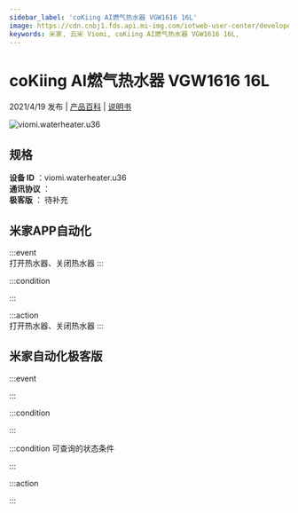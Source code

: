 ```yaml
---
sidebar_label: 'coKiing AI燃气热水器 VGW1616 16L'
image: https://cdn.cnbj1.fds.api.mi-img.com/iotweb-user-center/developer_1679048937488waXxqbI9.png?GalaxyAccessKeyId=AKVGLQWBOVIRQ3XLEW&Expires=9223372036854775807&Signature=g+81mUFuzLuCrV+PkKYWmj8QExA=
keywords: 米家, 云米 Viomi, coKiing AI燃气热水器 VGW1616 16L, 
---
```

# coKiing AI燃气热水器 VGW1616 16L

2021/4/19 发布 | [产品百科](https://home.mi.com/webapp/content/baike/product/index.html?model=viomi.waterheater.u36/) | [说明书](https://home.mi.com/views/introduction.html?model=viomi.waterheater.u36&region=cn)

![viomi.waterheater.u36](https://cdn.cnbj1.fds.api.mi-img.com/iotweb-user-center/developer_1679048937488waXxqbI9.png?GalaxyAccessKeyId=AKVGLQWBOVIRQ3XLEW&Expires=9223372036854775807&Signature=g+81mUFuzLuCrV+PkKYWmj8QExA=)

## 规格  
> 
**设备 ID** ：viomi.waterheater.u36  
**通讯协议** ：  
**极客版**  ： 待补充 


## 米家APP自动化  

:::event  
打开热水器、关闭热水器
:::

:::condition  

:::

:::action   
打开热水器、关闭热水器
:::

## 米家自动化极客版  

:::event  

:::

:::condition  

:::

:::condition 可查询的状态条件  

:::

:::action  

:::

        
